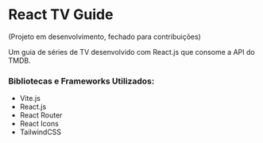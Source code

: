 # React TV Guide

(Projeto em desenvolvimento, fechado para contribuições)

Um guia de séries de TV desenvolvido com React.js que consome a API do TMDB.

### Bibliotecas e Frameworks Utilizados:
- Vite.js
- React.js
- React Router
- React Icons
- TailwindCSS